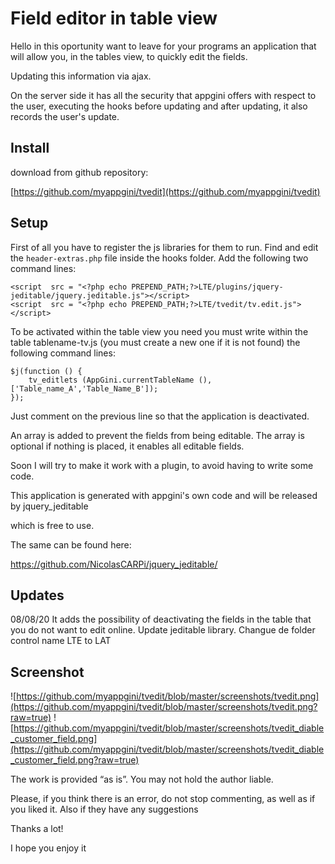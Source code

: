 
# Field editor in table view

Hello in this oportunity want to leave for your programs an application that will allow you, in the tables view, to quickly edit the fields.

Updating this information via ajax.

On the server side it has all the security that appgini offers with respect to the user, executing the hooks before updating and after updating, it also records the user's update.

## Install

download from github repository:

[https://github.com/myappgini/tvedit](https://github.com/myappgini/tvedit)

## Setup

First of all you have to register the js libraries for them to run.
Find and edit the `header-extras.php` file inside the hooks folder.
Add the following two command lines:
  
    <script  src = "<?php echo PREPEND_PATH;?>LTE/plugins/jquery-jeditable/jquery.jeditable.js"></script>
    <script  src = "<?php echo PREPEND_PATH;?>LTE/tvedit/tv.edit.js"></script>

To be activated within the table view you need you must write within the table tablename-tv.js (you must create a new one if it is not found) the following command lines:

    $j(function () {
        tv_editlets (AppGini.currentTableName (),['Table_name_A','Table_Name_B']);
    });

Just comment on the previous line so that the application is deactivated.

An array is added to prevent the fields from being editable. The array is optional if nothing is placed, it enables all editable fields.

Soon I will try to make it work with a plugin, to avoid having to write some code.

This application is generated with appgini's own code and will be released by jquery_jeditable

which is free to use.

The same can be found here:

https://github.com/NicolasCARPi/jquery_jeditable/

## Updates
08/08/20
    It adds the possibility of deactivating the fields in the table that you do not want to edit online.
    Update jeditable library.
    Changue de folder control name LTE to LAT

## Screenshot

![https://github.com/myappgini/tvedit/blob/master/screenshots/tvedit.png](https://github.com/myappgini/tvedit/blob/master/screenshots/tvedit.png?raw=true)
![https://github.com/myappgini/tvedit/blob/master/screenshots/tvedit_diable_customer_field.png](https://github.com/myappgini/tvedit/blob/master/screenshots/tvedit_diable_customer_field.png?raw=true)

The work is provided “as is”. You may not hold the author liable.

Please, if you think there is an error, do not stop commenting, as well as if you liked it. Also if they have any suggestions

Thanks a lot!

I hope you enjoy it
